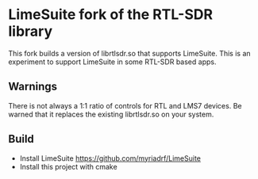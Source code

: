 # LimeSuite fork of the RTL-SDR library

This fork builds a version of librtlsdr.so that supports LimeSuite.
This is an experiment to support LimeSuite in some RTL-SDR based apps.

## Warnings

There is not always a 1:1 ratio of controls for RTL and LMS7 devices.
Be warned that it replaces the existing librtlsdr.so on your system.

## Build

* Install LimeSuite https://github.com/myriadrf/LimeSuite
* Install this project with cmake
